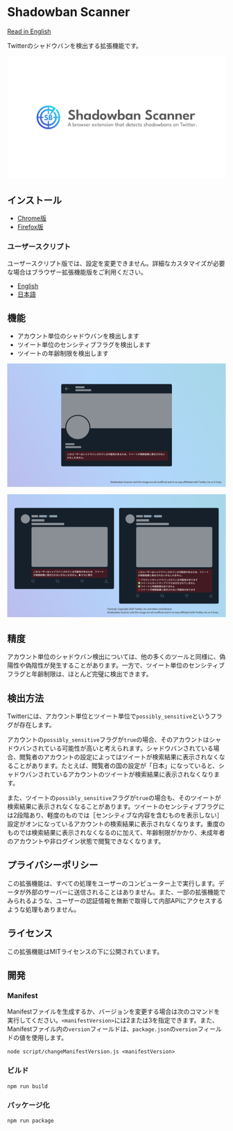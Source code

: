 # Shadowban Scanner

[Read in English](README.md)

Twitterのシャドウバンを検出する拡張機能です。

![Shadowban Scannerのロゴ](src/image/logo.png)

## インストール

- [Chrome版](https://chrome.google.com/webstore/detail/enlganfikppbjhabhkkilafmkhifadjd/)
- [Firefox版](https://addons.mozilla.org/firefox/addon/shadowban-scanner/)

### ユーザースクリプト

ユーザースクリプト版では、設定を変更できません。詳細なカスタマイズが必要な場合はブラウザー拡張機能版をご利用ください。

- [English](https://raw.githubusercontent.com/Robot-Inventor/shadowban-scanner/main/userScript/en.user.js)
- [日本語](https://raw.githubusercontent.com/Robot-Inventor/shadowban-scanner/main/userScript/ja.user.js)

## 機能

- アカウント単位のシャドウバンを検出します
- ツイート単位のセンシティブフラグを検出します
- ツイートの年齢制限を検出します

![アカウント単位のシャドウバン検出のスクリーンショット](src/image/screenshot1_ja.png)

![ツイート単位のシャドウバン検出のスクリーンショット](src/image/screenshot2_ja.png)

## 精度

アカウント単位のシャドウバン検出については、他の多くのツールと同様に、偽陽性や偽陰性が発生することがあります。一方で、ツイート単位のセンシティブフラグと年齢制限は、ほとんど完璧に検出できます。

## 検出方法

Twitterには、アカウント単位とツイート単位で``possibly_sensitive``というフラグが存在します。

アカウントの``possibly_sensitive``フラグが``true``の場合、そのアカウントはシャドウバンされている可能性が高いと考えられます。シャドウバンされている場合、閲覧者のアカウントの設定によってはツイートが検索結果に表示されなくなることがあります。たとえば、閲覧者の国の設定が「日本」になっていると、シャドウバンされているアカウントのツイートが検索結果に表示されなくなります。

また、ツイートの``possibly_sensitive``フラグが``true``の場合も、そのツイートが検索結果に表示されなくなることがあります。ツイートのセンシティブフラグには2段階あり、軽度のものでは［センシティブな内容を含むものを表示しない］設定がオンになっているアカウントの検索結果に表示されなくなります。重度のものでは検索結果に表示されなくなるのに加えて、年齢制限がかかり、未成年者のアカウントや非ログイン状態で閲覧できなくなります。

## プライバシーポリシー

この拡張機能は、すべての処理をユーザーのコンピューター上で実行します。データが外部のサーバーに送信されることはありません。また、一部の拡張機能でみられるような、ユーザーの認証情報を無断で取得して内部APIにアクセスするような処理もありません。

## ライセンス

この拡張機能はMITライセンスの下に公開されています。

## 開発

### Manifest

Manifestファイルを生成するか、バージョンを変更する場合は次のコマンドを実行してください。``<manifestVersion>``には2または3を指定できます。また、Manifestファイル内の``version``フィールドは、``package.json``の``version``フィールドの値を使用します。

```console
node script/changeManifestVersion.js <manifestVersion>
```

### ビルド

```console
npm run build
```

### パッケージ化

```console
npm run package
```
